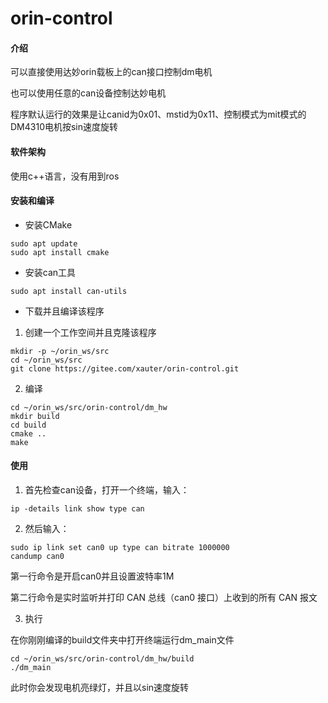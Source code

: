 # orin-control

#### 介绍
可以直接使用达妙orin载板上的can接口控制dm电机

也可以使用任意的can设备控制达妙电机

程序默认运行的效果是让canid为0x01、mstid为0x11、控制模式为mit模式的DM4310电机按sin速度旋转
#### 软件架构
使用c++语言，没有用到ros


#### 安装和编译

- 安装CMake
```shell
sudo apt update
sudo apt install cmake
```
- 安装can工具
```shell
sudo apt install can-utils
```
- 下载并且编译该程序
1. 创建一个工作空间并且克隆该程序
```shell
mkdir -p ~/orin_ws/src
cd ~/orin_ws/src
git clone https://gitee.com/xauter/orin-control.git
```
2. 编译
```shell
cd ~/orin_ws/src/orin-control/dm_hw
mkdir build
cd build
cmake ..
make
```

#### 使用

1. 首先检查can设备，打开一个终端，输入：
```shell
ip -details link show type can
```
2. 然后输入：
```shell
sudo ip link set can0 up type can bitrate 1000000
candump can0
```
第一行命令是开启can0并且设置波特率1M

第二行命令是实时监听并打印 CAN 总线（can0 接口）上收到的所有 CAN 报文

3. 执行

在你刚刚编译的build文件夹中打开终端运行dm_main文件
```shell
cd ~/orin_ws/src/orin-control/dm_hw/build
./dm_main
```
此时你会发现电机亮绿灯，并且以sin速度旋转

